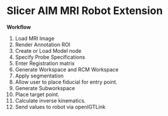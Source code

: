 # Slicer AIM MRI Robot Extension

**Workflow**

1. Load MRI Image
2. Render Annotation ROI
3. Create or Load Model node
4. Specify Probe Specifications
5. Enter Registration matrix
6. Generate Workspace and RCM Workspace
7. Apply segmentation
8. Allow user to place fiducial for entry point.
9. Generate Subworkspace
10. Place target point. 
11. Calculate inverse kinematics.
12. Send values to robot via openIGTLink